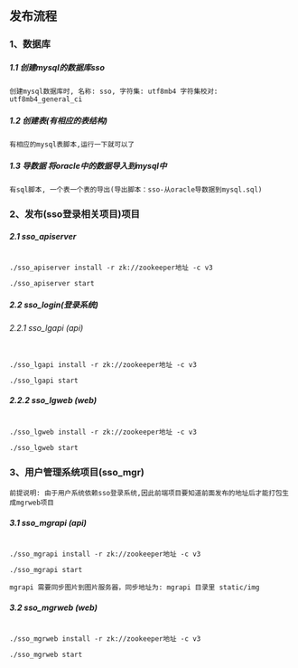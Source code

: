 ## 发布流程


### 1、数据库
##### 1.1 创建mysql的数据库sso
```
创建mysql数据库时, 名称: sso, 字符集: utf8mb4 字符集校对: utf8mb4_general_ci
```
##### 1.2 创建表(有相应的表结构)
```
有相应的mysql表脚本,运行一下就可以了
```
##### 1.3 导数据 将oracle中的数据导入到mysql中
```
有sql脚本, 一个表一个表的导出(导出脚本：sso-从oracle导数据到mysql.sql)
```


### 2、发布(sso登录相关项目)项目

##### 2.1 sso_apiserver 

``` shell

./sso_apiserver install -r zk://zookeeper地址 -c v3

./sso_apiserver start 

```

##### 2.2 sso_login(登录系统)

###### 2.2.1 sso_lgapi (api)

``` shell

./sso_lgapi install -r zk://zookeeper地址 -c v3

./sso_lgapi start 

```

##### 2.2.2 sso_lgweb (web)

``` shell

./sso_lgweb install -r zk://zookeeper地址 -c v3

./sso_lgweb start 

```


### 3、用户管理系统项目(sso_mgr)
```
前提说明: 由于用户系统依赖sso登录系统,因此前端项目要知道前面发布的地址后才能打包生成mgrweb项目
```
##### 3.1 sso_mgrapi (api)
``` shell

./sso_mgrapi install -r zk://zookeeper地址 -c v3

./sso_mgrapi start

```
```
mgrapi 需要同步图片到图片服务器，同步地址为: mgrapi 目录里 static/img
```

##### 3.2 sso_mgrweb (web)
``` shell

./sso_mgrweb install -r zk://zookeeper地址 -c v3

./sso_mgrweb start

```
